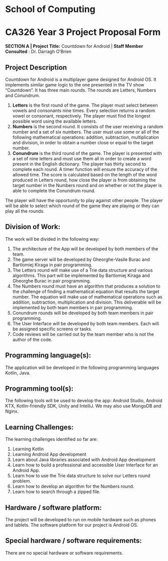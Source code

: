 # School of Computing

# CA326 Year 3 Project Proposal Form

**SECTION A |
Project Title:** ​Countdown for Android  |
**Staff Member Consulted** ​: Dr. Darragh O’Brien

## Project Description

Countdown for Android is a multiplayer game designed for Android OS. It
implements similar game logic to the one presented in the TV show “Countdown”. It
has three main rounds. The rounds are Letters, Numbers and Conundrum.

1. **Letters** ​is the first round of the game. The player must select between vowels
    and consonants nine times. Every selection returns a random vowel or
    consonant, respectively. The player must find the longest possible word using
    the available letters.
2. **Numbers** ​is the second round. It consists of the user receiving a random
    number and a set of six numbers. The user must use some or all of the
    following mathematical operations: addition, subtraction, multiplication and
    division, in order to obtain a number close or equal to the target number.
3. **Conundrum** ​is the third round of the game. The player is presented with a set
    of nine letters and must use them all in order to create a word present in the
    English dictionary.
The player has thirty second to complete each round. A timer function will ensure the
accuracy of the allowed time.
The score is calculated based on the length of the word produced in Letters round,
how close the player is from obtaining the target number in the Numbers round and
on whether or not the player is able to complete the Conundrum round.


The player will have the opportunity to play against other people. The player will be
able to select which round of the game they are playing or they can play all the
rounds.

## Division of Work:

The work will be divided in the following way:

1. The architecture of the App will be developed by both members of the team.
2. The game server will be developed by Gheorghe-Vasile Burac and Bartlomiej
    Kiraga in pair programming.
3. The Letters round will make use of a Trie data structure and various
    algorithms. This part will be implemented by Bartlomiej Kiraga and Gheorghe
    Burac in pair programming.
4. The Numbers round must have an algorithm that produces a solution to the
    challenge of finding a mathematical equation that results the target number.
    The equation will make use of mathematical operations such as addition,
    subtraction, multiplication and division. This deliverable will be implemented
    by both team members in pair programming.
5. Conundrum rounds will be developed by both team members in pair
    programming.
6. The User Interface will be developed by both team members. Each will be
    assigned specific screens or tasks.
7. Code reviews will be carried out by the team member who is not the author of
    the code.

## Programming language(s):

The application will be developed in the following programming languages Kotlin,
Java.

## Programming tool(s):

The following tools will be used to develop the app: Android Studio, Android KTX,
Kotlin-friendly SDK, Unity and IntelliJ. We may also use MongoDB and Nginx.


## Learning Challenges:

The learning challenges identified so far are:

1. Learning Kotlin
2. Learning Android App development
3. Learn about Java libraries associated with Android App development
4. Learn how to build a professional and accessible User Interface for an
    Android App.
5. Learn how to use the Trie data structure to solve our Letters round problem.
6. Learn how to develop an algorithm for the Numbers round.
7. Learn how to search through a zipped file.

## Hardware / software platform:

The project will be developed to run on mobile hardware such as phones and tablets.
The software platform for our project is Android OS.

## Special hardware / software requirements:

There are no special hardware or software requirements.


